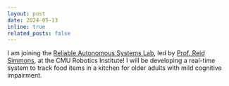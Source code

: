 ```yaml
---
layout: post
date: 2024-05-13
inline: true
related_posts: false
---
```


I am joining the <a href="https://www.ri.cmu.edu/robotics-groups/reliable-autonomous-systems-lab/">Reliable Autonomous Systems Lab</a>, led by <a href="https://www.ri.cmu.edu/ri-faculty/reid-simmons/">Prof. Reid Simmons</a>, at the CMU Robotics Institute! I will be developing a real-time system to track food items in a kitchen for older adults with mild cognitive impairment.